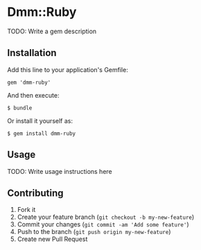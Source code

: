 # Dmm::Ruby

TODO: Write a gem description

## Installation

Add this line to your application's Gemfile:

    gem 'dmm-ruby'

And then execute:

    $ bundle

Or install it yourself as:

    $ gem install dmm-ruby

## Usage

TODO: Write usage instructions here

## Contributing

1. Fork it
2. Create your feature branch (`git checkout -b my-new-feature`)
3. Commit your changes (`git commit -am 'Add some feature'`)
4. Push to the branch (`git push origin my-new-feature`)
5. Create new Pull Request
